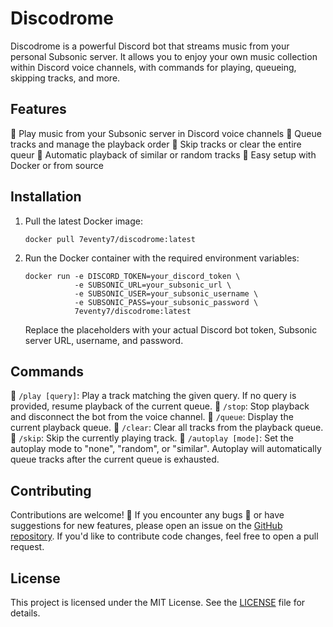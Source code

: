 # Discodrome

Discodrome is a powerful Discord bot that streams music from your personal Subsonic server. It allows you to enjoy your own music collection within Discord voice channels, with commands for playing, queueing, skipping tracks, and more.

## Features

🔹 Play music from your Subsonic server in Discord voice channels
🔹 Queue tracks and manage the playback order
🔹 Skip tracks or clear the entire queur
🔹 Automatic playback of similar or random tracks
🔹 Easy setup with Docker or from source

## Installation

1. Pull the latest Docker image:
   ```
   docker pull 7eventy7/discodrome:latest
   ```

2. Run the Docker container with the required environment variables:
   ```
   docker run -e DISCORD_TOKEN=your_discord_token \
              -e SUBSONIC_URL=your_subsonic_url \
              -e SUBSONIC_USER=your_subsonic_username \
              -e SUBSONIC_PASS=your_subsonic_password \
              7eventy7/discodrome:latest
   ```
   Replace the placeholders with your actual Discord bot token, Subsonic server URL, username, and password.


## Commands

🤖 `/play [query]`: Play a track matching the given query. If no query is provided, resume playback of the current queue.
🤖 `/stop`: Stop playback and disconnect the bot from the voice channel.
🤖 `/queue`: Display the current playback queue.
🤖 `/clear`: Clear all tracks from the playback queue.
🤖 `/skip`: Skip the currently playing track.
🤖 `/autoplay [mode]`: Set the autoplay mode to "none", "random", or "similar". Autoplay will automatically queue tracks after the current queue is exhausted.

## Contributing

Contributions are welcome! 🤝 If you encounter any bugs 🐛 or have suggestions for new features, please open an issue on the [GitHub repository](https://github.com/yourusername/discodrome). If you'd like to contribute code changes, feel free to open a pull request.

## License

This project is licensed under the MIT License. See the [LICENSE](LICENSE) file for details.
